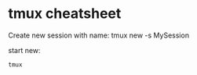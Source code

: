 # tmux cheatsheet
Create new session with name:
    tmux new -s MySession
  
  start new:

    tmux
